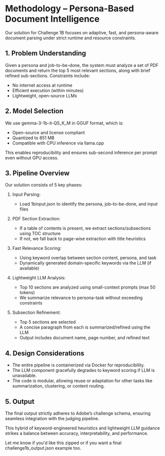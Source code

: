 # Methodology – Persona-Based Document Intelligence

Our solution for Challenge 1B focuses on adaptive, fast, and persona-aware document parsing under strict runtime and resource constraints.

## 1. Problem Understanding

Given a persona and job-to-be-done, the system must analyze a set of PDF documents and return the top 5 most relevant sections, along with brief refined sub-sections. Constraints include:

* No internet access at runtime
* Efficient execution (within minutes)
* Lightweight, open-source LLMs

## 2. Model Selection

We use gemma-3-1b-it-Q5\_K\_M in GGUF format, which is:

* Open-source and license compliant
* Quantized to 851 MB
* Compatible with CPU inference via llama.cpp

This enables reproducibility and ensures sub-second inference per prompt even without GPU access.

## 3. Pipeline Overview

Our solution consists of 5 key phases:

1. Input Parsing:

   * Load 1binput.json to identify the persona, job-to-be-done, and input files

2. PDF Section Extraction:

   * If a table of contents is present, we extract sections/subsections using TOC structure
   * If not, we fall back to page-wise extraction with title heuristics

3. Fast Relevance Scoring:

   * Using keyword overlap between section content, persona, and task
   * Dynamically generated domain-specific keywords via the LLM (if available)

4. Lightweight LLM Analysis:

   * Top 10 sections are analyzed using small-context prompts (max 50 tokens)
   * We summarize relevance to persona-task without exceeding constraints

5. Subsection Refinement:

   * Top 5 sections are selected
   * A concise paragraph from each is summarized/refined using the LLM
   * Output includes document name, page number, and refined text

## 4. Design Considerations

* The entire pipeline is containerized via Docker for reproducibility.
* The LLM component gracefully degrades to keyword scoring if LLM is unavailable.
* The code is modular, allowing reuse or adaptation for other tasks like summarization, clustering, or content routing.

## 5. Output

The final output strictly adheres to Adobe’s challenge schema, ensuring seamless integration with the judging pipeline.

This hybrid of keyword-engineered heuristics and lightweight LLM guidance strikes a balance between accuracy, interpretability, and performance.

Let me know if you'd like this zipped or if you want a final challenge1b\_output.json example too.
